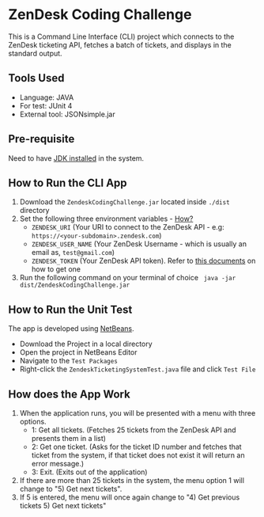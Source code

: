 # ZenDesk Coding Challenge
This is a Command Line Interface (CLI) project which connects to the ZenDesk ticketing API, fetches a batch of tickets, and displays in the standard output.
## Tools Used
- Language: JAVA
- For test: JUnit 4
- External tool: JSONsimple.jar
## Pre-requisite
Need to have [JDK installed](https://docs.oracle.com/javase/8/docs/technotes/guides/install/install_overview.html) in the system.
## How to Run the CLI App
1. Download the `ZendeskCodingChallenge.jar` located inside `./dist` directory
2. Set the following three environment variables - [How?](https://www.serverlab.ca/tutorials/linux/administration-linux/how-to-set-environment-variables-in-linux/)
    - `ZENDESK_URI` (Your URI to connect to the ZenDesk API - e.g: `https://<your-subdomain>.zendesk.com`)
    - `ZENDESK_USER_NAME` (Your ZenDesk Username - which is usually an email as, `test@gmail.com`)
    - `ZENDESK_TOKEN` (Your ZenDesk API token). Refer to [this documents](https://developer.zendesk.com/api-reference/ticketing/tickets/ticket-requests/) on how to get one
3. Run the following command on your terminal of choice
``` java -jar dist/ZendeskCodingChallenge.jar```
## How to Run the Unit Test
The app is developed using [NetBeans](https://netbeans.apache.org/download/index.html). 
- Download the Project in a local directory
- Open the project in NetBeans Editor
- Navigate to the `Test Packages`
- Right-click the `ZendeskTicketingSystemTest.java` file and click `Test File`

## How does the App Work
1. When the application runs, you will be presented with a menu with three options.
    - 1: Get all tickets. (Fetches 25 tickets from the ZenDesk API and presents them in a list)
    - 2: Get one ticket.  (Asks for the ticket ID number and fetches that ticket from the system, if that ticket does not exist it will return an error message.)
    - 3: Exit.             (Exits out of the application)
2. If there are more than 25 tickets in the system, the menu option 1 will change to "5) Get next tickets".
3. If 5 is entered, the menu will once again change to "4) Get previous tickets 5) Get next tickets"
  

